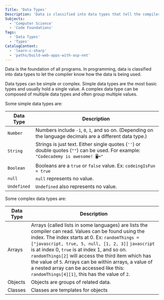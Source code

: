 ```yaml
---
Title: 'Data Types'
Description: 'Data is classified into data types that tell the compiler how the data is intended to be used.'
Subjects:
  - 'Computer Science'
  - 'Code Foundations'
Tags:
  - 'Data Types'
  - 'Types'
CatalogContent:
  - 'learn-c-sharp'
  - 'paths/build-web-apps-with-asp-net'
---
```


Data is the foundation of all programs. In programming, data is classified into data types to let the compiler know how the data is being used. 

Data types can be simple or complex. Simple data types are the most basic types and usually hold a single value. A complex data type can be composed of multiple data types and often group multiple values.

Some simple data types are:

| Data Type | Description |
| --- | --- |
| `Number` | Numbers include `-1`, `0`, `1`, and so on. (Depending on the language decimals are a different data type.) |
| `String` | Strings is just text. Either single quotes (`''`) or double quotes (`""`) can be used.  For example: `"Codecademy is awesome! 🖥️⌨️"` |
| `Boolean` | Booleans are a `true` or `false` value. Ex: `codeingIsFun = true` |
| `null` | `null` represents no value. |
| `Undefined` | `Undefined` also represents no value. |

Some complex data types are:

| Data Type | Description |
| --- | --- |
| Arrays | Arrays (called lists in some languages) are lists the compiler can read. Values can be found using the index. The index starts at 0. Ex: `randomThings = ["javascript, true, 5, null, [1, 2, 3]]` `javascript` is at index 0, `true` is at index 1, and so on.  `randomThings[2]`  will access the third item which has the value of `5`. Arrays can be within arrays, a value of a nested array can be accessed like this: `randomThings[4][1]`, this has the value of `2`. |
| Objects | Objects are groups of related data. |
| Classes | Classes are templates for objects |
